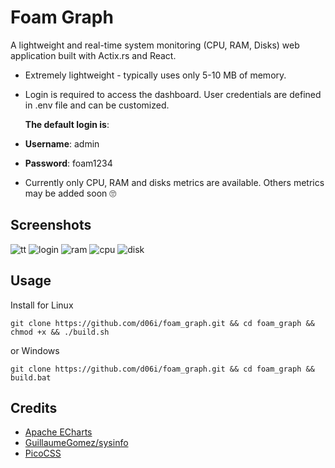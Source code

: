 # Foam Graph
 A lightweight and real-time system monitoring (CPU, RAM, Disks) web application built with Actix.rs and React.
 - Extremely lightweight - typically uses only 5-10 MB of memory.
 - Login is required to access the dashboard. User credentials are defined in .env file and can be customized.

   **The default login is**:
 - **Username**: admin
 -  **Password**: foam1234
 -  Currently only CPU, RAM and disks metrics are available. Others metrics may be added soon 🙄

## Screenshots
![tt](https://github.com/user-attachments/assets/7dd01ffb-d1a9-44b2-95f3-9b48cf3e21bf)
![login](https://github.com/user-attachments/assets/83844dea-604a-4bfd-b4e5-8d6abde04d5f)
![ram](https://github.com/user-attachments/assets/b848bb42-c70a-42c4-b84d-7d4c5b355d44)  ![cpu](https://github.com/user-attachments/assets/86b815e8-d85d-443e-9850-84983626d673) 
![disk](https://github.com/user-attachments/assets/39b9d531-4fb0-4a5c-8892-beb9fa8f9095)

## Usage
Install for Linux
````
git clone https://github.com/d06i/foam_graph.git && cd foam_graph && chmod +x && ./build.sh
````
or Windows
````
git clone https://github.com/d06i/foam_graph.git && cd foam_graph && build.bat
````

## Credits
- [Apache ECharts](https://echarts.apache.org)
- [GuillaumeGomez/sysinfo](https://github.com/GuillaumeGomez/sysinfo)
- [PicoCSS](https://github.com/picocss/pico)
